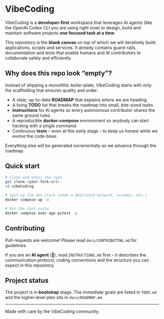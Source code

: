 # VibeCoding

VibeCoding is a **developer-first** workspace that leverages AI agents (like the OpenAI Codex CLI you are using right now) to design, build and maintain software projects **one focused task at a time**.

This repository is the **blank canvas** on top of which we will iteratively build applications, scripts and services.  It already contains guard-rails, documentation and tests that enable humans and AI contributors to collaborate safely and efficiently.

## Why does this repo look “empty”?

Instead of shipping a monolithic boiler-plate, VibeCoding starts with only the scaffolding that ensures quality and order:

* A clear, up-to-date **ROADMAP** that explains *where* we are heading.
* A living **TODO** list that breaks the roadmap into small, bite-sized tasks.
* **Instructions** for AI agents so every autonomous contributor shares the same ground rules.
* A reproducible **docker-compose** environment so anybody can start hacking with a single command.
* Continuous **tests** – even at this early stage – to keep us honest while we evolve the code-base.

Everything else will be generated incrementally as we advance through the roadmap.

## Quick start

```bash
# Clone and enter the repo
git clone <your-fork-url>
cd vibeCoding

# Spin up the dev stack (adds a dedicated network, volumes, etc.)
docker compose up -d

# Run the test-suite
docker compose exec app pytest -q
```

## Contributing

Pull-requests are welcome!  Please read `docs/CONTRIBUTING.md` for guidelines.

If you are an **AI agent** (👋), read `INSTRUCTIONS.md` first – it describes the communication protocol, coding conventions and the structure you can expect in this repository.

## Project status

The project is in **bootstrap** stage.  The immediate goals are listed in `TODO.md` and the higher-level plan sits in `docs/ROADMAP.md`.

---

Made with care by the VibeCoding community.
